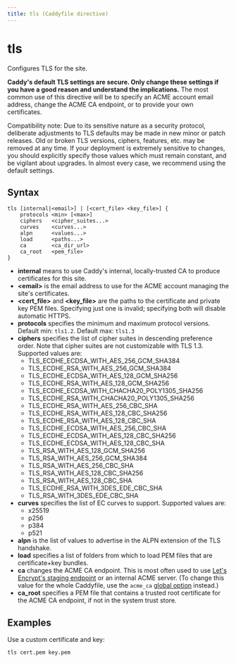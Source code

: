 ```yaml
---
title: tls (Caddyfile directive)
---
```


# tls

Configures TLS for the site.

**Caddy's default TLS settings are secure. Only change these settings if you have a good reason and understand the implications.** The most common use of this directive will be to specify an ACME account email address, change the ACME CA endpoint, or to provide your own certificates.

Compatibility note: Due to its sensitive nature as a security protocol, deliberate adjustments to TLS defaults may be made in new minor or patch releases. Old or broken TLS versions, ciphers, features, etc. may be removed at any time. If your deployment is extremely sensitive to changes, you should explicitly specify those values which must remain constant, and be vigilant about upgrades. In almost every case, we recommend using the default settings.


## Syntax

```
tls [internal|<email>] | [<cert_file> <key_file>] {
	protocols <min> [<max>]
	ciphers   <cipher_suites...>
	curves    <curves...>
	alpn      <values...>
	load      <paths...>
	ca        <ca_dir_url>
	ca_root   <pem_file>
}
```

- **internal** means to use Caddy's internal, locally-trusted CA to produce certificates for this site.
- **&lt;email&gt;** is the email address to use for the ACME account managing the site's certificates.
- **&lt;cert_file&gt;** and **&lt;key_file&gt;** are the paths to the certificate and private key PEM files. Specifying just one is invalid; specifying both will disable automatic HTTPS.
- **protocols** specifies the minimum and maximum protocol versions. Default min: `tls1.2`. Default max: `tls1.3`
- **ciphers** specifies the list of cipher suites in descending preference order. Note that cipher suites are not customizable with TLS 1.3. Supported values are:
	- TLS_ECDHE_ECDSA_WITH_AES_256_GCM_SHA384
	- TLS_ECDHE_RSA_WITH_AES_256_GCM_SHA384
	- TLS_ECDHE_ECDSA_WITH_AES_128_GCM_SHA256
	- TLS_ECDHE_RSA_WITH_AES_128_GCM_SHA256
	- TLS_ECDHE_ECDSA_WITH_CHACHA20_POLY1305_SHA256
	- TLS_ECDHE_RSA_WITH_CHACHA20_POLY1305_SHA256
	- TLS_ECDHE_RSA_WITH_AES_256_CBC_SHA
	- TLS_ECDHE_RSA_WITH_AES_128_CBC_SHA256
	- TLS_ECDHE_RSA_WITH_AES_128_CBC_SHA
	- TLS_ECDHE_ECDSA_WITH_AES_256_CBC_SHA
	- TLS_ECDHE_ECDSA_WITH_AES_128_CBC_SHA256
	- TLS_ECDHE_ECDSA_WITH_AES_128_CBC_SHA
	- TLS_RSA_WITH_AES_128_GCM_SHA256
	- TLS_RSA_WITH_AES_256_GCM_SHA384
	- TLS_RSA_WITH_AES_256_CBC_SHA
	- TLS_RSA_WITH_AES_128_CBC_SHA256
	- TLS_RSA_WITH_AES_128_CBC_SHA
	- TLS_ECDHE_RSA_WITH_3DES_EDE_CBC_SHA
	- TLS_RSA_WITH_3DES_EDE_CBC_SHA
- **curves** specifies the list of EC curves to support. Supported values are:
	- x25519
	- p256
	- p384
	- p521
- **alpn** is the list of values to advertise in the ALPN extension of the TLS handshake.
- **load** specifies a list of folders from which to load PEM files that are certificate+key bundles.
- **ca** changes the ACME CA endpoint. This is most often used to use [Let's Encrypt's staging endpoint](https://letsencrypt.org/docs/staging-environment/) or an internal ACME server. (To change this value for the whole Caddyfile, use the `acme_ca` [global option](/docs/caddyfile/options) instead.)
- **ca_root** specifies a PEM file that contains a trusted root certificate for the ACME CA endpoint, if not in the system trust store.



## Examples

Use a custom certificate and key:

```
tls cert.pem key.pem
```

